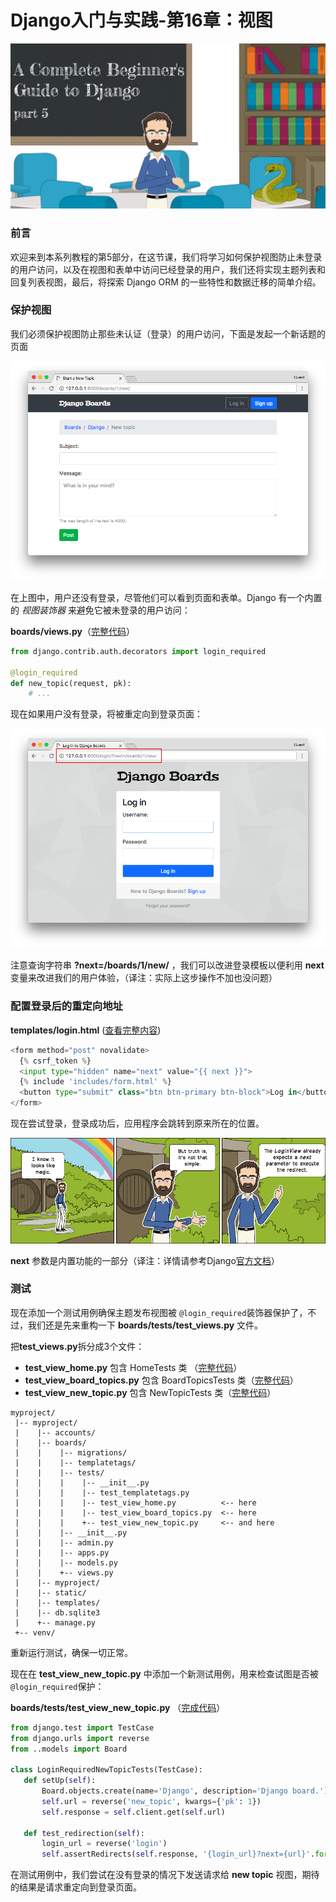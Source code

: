 # Django入门与实践-第16章：视图


![5-1.jpg](./statics/5-1.jpg)


###  前言

欢迎来到本系列教程的第5部分，在这节课，我们将学习如何保护视图防止未登录的用户访问，以及在视图和表单中访问已经登录的用户，我们还将实现主题列表和回复列表视图，最后，将探索 Django ORM 的一些特性和数据迁移的简单介绍。


###  保护视图

我们必须保护视图防止那些未认证（登录）的用户访问，下面是发起一个新话题的页面

![5-2.png](./statics/5-2.png)

在上图中，用户还没有登录，尽管他们可以看到页面和表单。Django 有一个内置的 *视图装饰器* 来避免它被未登录的用户访问：

**boards/views.py**（[完整代码](https://gist.github.com/vitorfs/4d3334a0daa9e7a872653a22ff39320a#file-models-py-L19)）

```python
from django.contrib.auth.decorators import login_required

@login_required
def new_topic(request, pk):
    # ...
```

现在如果用户没有登录，将被重定向到登录页面：

![5-3.png](./statics/5-3.png)

注意查询字符串 **?next=/boards/1/new/** ，我们可以改进登录模板以便利用 **next** 变量来改进我们的用户体验，（译注：实际上这步操作不加也没问题）

### 配置登录后的重定向地址

**templates/login.html** ([查看完整内容](https://gist.github.com/vitorfs/1ab597fe18e2dc56028f7aa8c3b588b3#file-login-html-L13))

```python
<form method="post" novalidate>
  {% csrf_token %}
  <input type="hidden" name="next" value="{{ next }}">
  {% include 'includes/form.html' %}
  <button type="submit" class="btn btn-primary btn-block">Log in</button>
</form>
```


现在尝试登录，登录成功后，应用程序会跳转到原来所在的位置。

![5-4.png](./statics/5-4.png)

**next** 参数是内置功能的一部分（译注：详情请参考Django[官方文档](https://docs.djangoproject.com/en/2.0/topics/auth/default/#the-login-required-decorator)）

### 测试

现在添加一个测试用例确保主题发布视图被 `@login_required`装饰器保护了，不过，我们还是先来重构一下 **boards/tests/test_views.py** 文件。

把**test_views.py**拆分成3个文件：


* **test_view_home.py** 包含 HomeTests 类 （[完整代码](https://gist.github.com/vitorfs/6ac3aad244c856d418f18890efcb4a7e#file-test_view_home-py)）
* **test_view_board_topics.py** 包含 BoardTopicsTests 类（[完整代码](https://gist.github.com/vitorfs/6ac3aad244c856d418f18890efcb4a7e#file-test_view_board_topics-py)）
* **test_view_new_topic.py** 包含 NewTopicTests 类（[完整代码](https://gist.github.com/vitorfs/6ac3aad244c856d418f18890efcb4a7e#file-test_view_new_topic-py)）


```shell
myproject/
 |-- myproject/
 |    |-- accounts/
 |    |-- boards/
 |    |    |-- migrations/
 |    |    |-- templatetags/
 |    |    |-- tests/
 |    |    |    |-- __init__.py
 |    |    |    |-- test_templatetags.py
 |    |    |    |-- test_view_home.py          <-- here
 |    |    |    |-- test_view_board_topics.py  <-- here
 |    |    |    +-- test_view_new_topic.py     <-- and here
 |    |    |-- __init__.py
 |    |    |-- admin.py
 |    |    |-- apps.py
 |    |    |-- models.py
 |    |    +-- views.py
 |    |-- myproject/
 |    |-- static/
 |    |-- templates/
 |    |-- db.sqlite3
 |    +-- manage.py
 +-- venv/
 ```

 重新运行测试，确保一切正常。

 现在在 **test_view_new_topic.py** 中添加一个新测试用例，用来检查试图是否被`@login_required`保护：

 **boards/tests/test_view_new_topic.py** （[完成代码](https://gist.github.com/itorfs/13e75451396d76354b476edaefadbdab#file-test_view_new_topic-py-L84)）


 ```python
 from django.test import TestCase
from django.urls import reverse
from ..models import Board

class LoginRequiredNewTopicTests(TestCase):
    def setUp(self):
        Board.objects.create(name='Django', description='Django board.')
        self.url = reverse('new_topic', kwargs={'pk': 1})
        self.response = self.client.get(self.url)

    def test_redirection(self):
        login_url = reverse('login')
        self.assertRedirects(self.response, '{login_url}?next={url}'.format(login_url=login_url, url=self.url))

```


在测试用例中，我们尝试在没有登录的情况下发送请求给 **new topic** 视图，期待的结果是请求重定向到登录页面。
